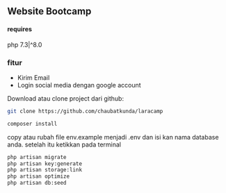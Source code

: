 ## Website Bootcamp

#### requires

php 7.3|^8.0

### fitur

-   Kirim Email
-   Login social media dengan google account

Download atau clone project dari github:

```sh
git clone https://github.com/chaubatkunda/laracamp
```

```sh
composer install
```

copy atau rubah file env.example menjadi .env dan isi kan nama database anda.
setelah itu ketikkan pada terminal

```sh
php artisan migrate
php artisan key:generate
php artisan storage:link
php artisan optimize
php artisan db:seed
```
